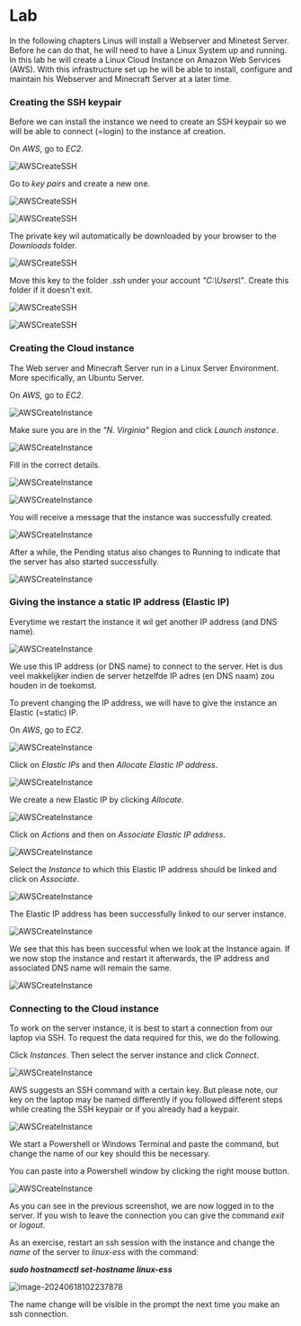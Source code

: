 # Lab <!-- {docsify-ignore} -->

In the following chapters Linus will install a Webserver and Minetest Server. Before he can do that, he will need to have a Linux System up and running. In this lab he will create a Linux Cloud Instance on  Amazon Web Services (AWS). With this infrastructure set up he will be able to install, configure and maintain his Webserver and Minecraft Server at a later time.

### Creating the SSH keypair  

Before we can install the instance we need to create an SSH keypair so we will be able to connect (=login) to the instance af creation.

On *AWS*, go to *EC2*.

![AWSCreateSSH](../images/01/02_lab/AWSCreateSSH_0_Compute.png)



Go to *key pairs* and create a new one.

![AWSCreateSSH](../images/01/02_lab/AWSCreateSSH_1_KeyPairs.png)



![AWSCreateSSH](../images/01/02_lab/AWSCreateSSH_2_CreateKeyPair.png)

The private key wil automatically be downloaded by your browser to the *Downloads* folder.

![AWSCreateSSH](../images/01/02_lab/AWSCreateSSH_3_KeyPairCreated.png)

Move this key to the folder .*ssh* under your account *"C:\Users\\<your loginname>"*. Create this folder if it doesn't exit.

![AWSCreateSSH](../images/01/02_lab/AWSCreateSSH_4_KeyPairCut.png)

![AWSCreateSSH](../images/01/02_lab/AWSCreateSSH_5_KeyPairPaste.png)



### Creating the Cloud instance 

The Web server and Minecraft Server run in a Linux Server Environment. More specifically, an Ubuntu Server.

On *AWS*, go to *EC2*.

![AWSCreateInstance](../images/01/02_lab/AWSCreateInstance_0_Compute.png)

Make sure you are in the *"N. Virginia"* Region and click *Launch instance*.

![AWSCreateInstance](../images/01/02_lab/AWSCreateInstance_1_LaunchInstance.png)

Fill in the correct details.

![AWSCreateInstance](../images/01/02_lab/AWSCreateInstance_2_InstanceSettings_1.png)

![AWSCreateInstance](../images/01/02_lab/AWSCreateInstance_2_InstanceSettings_2.png)

You will receive a message that the instance was successfully created.

![AWSCreateInstance](../images/01/02_lab/AWSCreateInstance_3_SuccesFullInitiated.png)

After a while, the Pending status also changes to Running to indicate that the server has also started successfully.

![AWSCreateInstance](../images/01/02_lab/AWSCreateInstance_4_RunningState.png)



### Giving the instance a static IP address (Elastic IP)

Everytime we restart the instance it wil get another IP address (and DNS name). 

![AWSCreateInstance](../images/01/02_lab/AWSElasticIP_0_IPChange.png)



We use this IP address (or DNS name) to connect to the server. Het is dus veel makkelijker indien de server hetzelfde IP adres (en DNS naam) zou houden in de toekomst.

To prevent changing the IP address, we will have to give the instance an Elastic (=static) IP.

On *AWS*, go to *EC2*.

![AWSCreateInstance](../images/01/02_lab/AWSElasticIP_1_Compute.png)



Click on *Elastic IPs* and then *Allocate Elastic IP address*.

![AWSCreateInstance](../images/01/02_lab/AWSElasticIP_2_AllocateElasticIP.png)



We create a new Elastic IP by clicking *Allocate*.

![AWSCreateInstance](../images/01/02_lab/AWSElasticIP_3_CreateElasticIP.png)

  

Click on *Actions* and then on *Associate Elastic IP address*.

![AWSCreateInstance](../images/01/02_lab/AWSElasticIP_4_AssociateElasticIP.png)



Select the *Instance* to which this Elastic IP address should be linked and click on *Associate*.

![AWSCreateInstance](../images/01/02_lab/AWSElasticIP_5_Associate.png)



The Elastic IP address has been successfully linked to our server instance.

![AWSCreateInstance](../images/01/02_lab/AWSElasticIP_6_Success.png)



We see that this has been successful when we look at the Instance again. If we now stop the instance and restart it afterwards, the IP address and associated DNS name will remain the same.

![AWSCreateInstance](../images/01/02_lab/AWSElasticIP_7_Success_2.png)



### Connecting to the Cloud instance

To work on the server instance, it is best to start a connection from our laptop via SSH. To request the data required for this, we do the following.

Click *Instances*. Then select the server instance and click *Connect*.

![AWSCreateInstance](../images/01/02_lab/AWSConnectInstance_0_Connect.png)





AWS suggests an SSH command with a certain key. 
But please note, our key on the laptop may be named differently if you followed different steps while creating the SSH keypair or if you already had a keypair.

![AWSCreateInstance](../images/01/02_lab/AWSConnectInstance_1_CopyCommand.png)





We start a Powershell or Windows Terminal and paste the command, but change the name of our key should this be necessary.

You can paste into a Powershell window by clicking the right mouse button.

![AWSCreateInstance](../images/01/02_lab/AWSConnectInstance_2_Connect_Logout.png)

As you can see in the previous screenshot, we are now logged in to the server. If you wish to leave the connection you can give the command *exit* or *logout*.





As an exercise, restart an ssh session with the instance and change the *name* of the server to *linux-ess* with the command:

***sudo hostnamectl set-hostname linux-ess***



![image-20240618102237878](../images/03/image-20240618102237878.png)

The name change will be visible in the prompt the next time you make an ssh connection.
